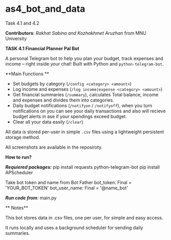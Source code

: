 # as4_bot_and_data
Task 4.1 and 4.2

**Contributors**: _Rakhat Sabina and Kozhakhmet Aruzhan_
from MNU University

**TASK 4.1 Financial Planner Pal Bot**

A personal Telegram bot to help you plan your budget, track expenses and income – right inside your chat! Built with Python and `python-telegram-bot`.

**Main Functions **

- Set budgets by category (`/config <category> <amount>`)
-  Log income and expenses (`/log income|expense <category> <amount>`)
-  Get financial summaries (`/summary`), calculates Total balance, income and expenses and divides them into categories.
-  Daily budget notifications (`/notifyon` / `/notifyoff`), when you turn notifications on you can see your daily transactions and also will recieve budget alerts
  in ase if your spendings exceed budget.
-  Clear all your data easily (`/clear`)
  

All data is stored per-user in simple `.csv` files using a lightweight persistent storage method.

All screenshots are available in the reposiroty.

**How to run?**

_**Requiered packages:**_
pip install requests python-telegram-bot 
pip install APScheduler

Take bot token and name from Bot Father
bot_token: Final = 'YOUR_BOT_TOKEN'
bot_user_name: Final = '@name_bot'

_**Run code from**:_
 main.py

** Notes**
 
This bot stores data in .csv files, one per user, for simple and easy access.

It runs locally and uses a background scheduler for sending daily summaries.





 
